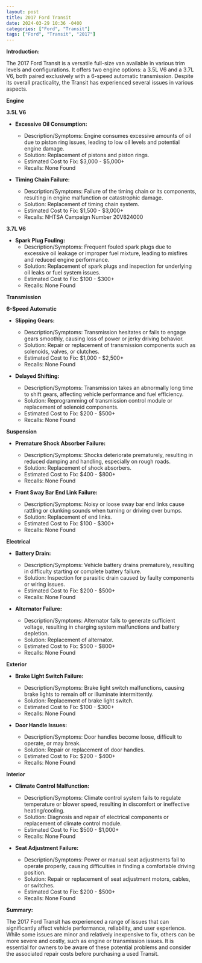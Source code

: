 ```yaml
---
layout: post
title: 2017 Ford Transit
date: 2024-03-29 10:36 -0400
categories: ["Ford", "Transit"]
tags: ["Ford", "Transit", "2017"]
---
```

**Introduction:**

The 2017 Ford Transit is a versatile full-size van available in various trim levels and configurations. It offers two engine options: a 3.5L V6 and a 3.7L V6, both paired exclusively with a 6-speed automatic transmission. Despite its overall practicality, the Transit has experienced several issues in various aspects.

**Engine**

**3.5L V6**

* **Excessive Oil Consumption:**
    * Description/Symptoms: Engine consumes excessive amounts of oil due to piston ring issues, leading to low oil levels and potential engine damage.
    * Solution: Replacement of pistons and piston rings.
    * Estimated Cost to Fix: $3,000 - $5,000+
    * Recalls: None Found

* **Timing Chain Failure:**
    * Description/Symptoms: Failure of the timing chain or its components, resulting in engine malfunction or catastrophic damage.
    * Solution: Replacement of timing chain system.
    * Estimated Cost to Fix: $1,500 - $3,000+
    * Recalls: NHTSA Campaign Number 20V824000

**3.7L V6**

* **Spark Plug Fouling:**
    * Description/Symptoms: Frequent fouled spark plugs due to excessive oil leakage or improper fuel mixture, leading to misfires and reduced engine performance.
    * Solution: Replacement of spark plugs and inspection for underlying oil leaks or fuel system issues.
    * Estimated Cost to Fix: $100 - $300+
    * Recalls: None Found

**Transmission**

**6-Speed Automatic**

* **Slipping Gears:**
    * Description/Symptoms: Transmission hesitates or fails to engage gears smoothly, causing loss of power or jerky driving behavior.
    * Solution: Repair or replacement of transmission components such as solenoids, valves, or clutches.
    * Estimated Cost to Fix: $1,000 - $2,500+
    * Recalls: None Found

* **Delayed Shifting:**
    * Description/Symptoms: Transmission takes an abnormally long time to shift gears, affecting vehicle performance and fuel efficiency.
    * Solution: Reprogramming of transmission control module or replacement of solenoid components.
    * Estimated Cost to Fix: $200 - $500+
    * Recalls: None Found

**Suspension**

* **Premature Shock Absorber Failure:**
    * Description/Symptoms: Shocks deteriorate prematurely, resulting in reduced damping and handling, especially on rough roads.
    * Solution: Replacement of shock absorbers.
    * Estimated Cost to Fix: $400 - $800+
    * Recalls: None Found

* **Front Sway Bar End Link Failure:**
    * Description/Symptoms: Noisy or loose sway bar end links cause rattling or clunking sounds when turning or driving over bumps.
    * Solution: Replacement of end links.
    * Estimated Cost to Fix: $100 - $300+
    * Recalls: None Found

**Electrical**

* **Battery Drain:**
    * Description/Symptoms: Vehicle battery drains prematurely, resulting in difficulty starting or complete battery failure.
    * Solution: Inspection for parasitic drain caused by faulty components or wiring issues.
    * Estimated Cost to Fix: $200 - $500+
    * Recalls: None Found

* **Alternator Failure:**
    * Description/Symptoms: Alternator fails to generate sufficient voltage, resulting in charging system malfunctions and battery depletion.
    * Solution: Replacement of alternator.
    * Estimated Cost to Fix: $500 - $800+
    * Recalls: None Found

**Exterior**

* **Brake Light Switch Failure:**
    * Description/Symptoms: Brake light switch malfunctions, causing brake lights to remain off or illuminate intermittently.
    * Solution: Replacement of brake light switch.
    * Estimated Cost to Fix: $100 - $300+
    * Recalls: None Found

* **Door Handle Issues:**
    * Description/Symptoms: Door handles become loose, difficult to operate, or may break.
    * Solution: Repair or replacement of door handles.
    * Estimated Cost to Fix: $200 - $400+
    * Recalls: None Found

**Interior**

* **Climate Control Malfunction:**
    * Description/Symptoms: Climate control system fails to regulate temperature or blower speed, resulting in discomfort or ineffective heating/cooling.
    * Solution: Diagnosis and repair of electrical components or replacement of climate control module.
    * Estimated Cost to Fix: $500 - $1,000+
    * Recalls: None Found

* **Seat Adjustment Failure:**
    * Description/Symptoms: Power or manual seat adjustments fail to operate properly, causing difficulties in finding a comfortable driving position.
    * Solution: Repair or replacement of seat adjustment motors, cables, or switches.
    * Estimated Cost to Fix: $200 - $500+
    * Recalls: None Found

**Summary:**

The 2017 Ford Transit has experienced a range of issues that can significantly affect vehicle performance, reliability, and user experience. While some issues are minor and relatively inexpensive to fix, others can be more severe and costly, such as engine or transmission issues. It is essential for owners to be aware of these potential problems and consider the associated repair costs before purchasing a used Transit.
